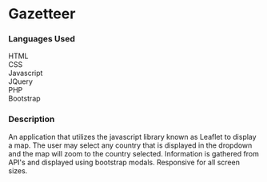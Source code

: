 # Gazetteer

<h3>Languages Used</h3>

<p>HTML<br>
CSS<br>
Javascript<br>
JQuery<br>
PHP<br>
Bootstrap</p>

<h3>Description</h3>

<p>An application that utilizes the javascript library known as Leaflet to display a map. The user may select any country that is displayed in the dropdown and the map will zoom to the country selected. Information is gathered from API's and displayed using bootstrap modals. Responsive for all screen sizes.</p>
